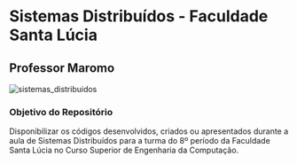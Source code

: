 # Sistemas Distribuídos - Faculdade Santa Lúcia

## Professor Maromo
<span></span>
![sistemas_distribuidos](https://user-images.githubusercontent.com/9035218/90016555-8c89ff00-dc80-11ea-9706-1cdddafeeab6.png)

### Objetivo do Repositório

Disponibilizar os códigos desenvolvidos, criados ou apresentados durante a aula de Sistemas Distribuídos para a turma do 8º período da Faculdade Santa Lúcia no Curso Superior de Engenharia da Computação.
